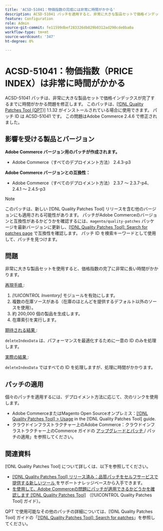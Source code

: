 ```yaml
---
title: 'ACSD-51041：物価指数の完成には非常に時間がかかる'
description: ACSD-51041 パッチを適用すると、非常に大きな製品セットで価格インデックスが完成するまでに時間がかかるAdobe Commerceの問題を修正できます。
feature: Configuration
role: Admin
source-git-commit: fe11599dbef283326db029b0312ad290cde0ba0a
workflow-type: tm+mt
source-wordcount: '347'
ht-degree: 0%

---
```


# ACSD-51041：物価指数（PRICE INDEX）は非常に時間がかかる

ACSD-51041 パッチは、非常に大きな製品セットで価格インデックスが完了するまでに時間がかかる問題を修正します。 このパッチは、[[!DNL Quality Patches Tool (QPT)]](https://experienceleague.adobe.com/en/docs/commerce-knowledge-base/kb/announcements/commerce-announcements/magento-quality-patches-released-new-tool-to-self-serve-quality-patches) 1.1.32 がインストールされている場合に使用できます。 パッチ ID は ACSD-51041 です。 この問題はAdobe Commerce 2.4.6 で修正されました。

## 影響を受ける製品とバージョン

**Adobe Commerce バージョン用のパッチが作成されます。**

* Adobe Commerce（すべてのデプロイメント方法） 2.4.3-p3

**Adobe Commerce バージョンとの互換性：**

* Adobe Commerce（すべてのデプロイメント方法） 2.3.7 ～ 2.3.7-p4、2.4.1 ～ 2.4.5-p3

>[!NOTE]
>
>このパッチは、新しい [!DNL Quality Patches Tool] リリースを含む他のバージョンにも適用される可能性があります。 パッチがAdobe Commerceのバージョンと互換性があるかどうかを確認するには、`magento/quality-patches` パッケージを最新バージョンに更新し、[[!DNL Quality Patches Tool]: Search for patches page](https://experienceleague.adobe.com/tools/commerce-quality-patches/index.html) で互換性を確認します。 パッチ ID を検索キーワードとして使用して、パッチを見つけます。

## 問題

非常に大きな製品セットを使用すると、価格指数の完了に非常に長い時間がかかります。

<u> 再現手順 </u>:

1. *[!UICONTROL Inventory]* モジュールを有効にします。
1. 複数の在庫ソースがある（在庫のほとんどを提供するデフォルト以外のソースを使用）。
1. 約 200,000 個の製品を生成します。
1. 在庫索引を実行します。

<u> 期待される結果 </u>:

`deleteIndexData` は、パフォーマンスを最適化するために一意の ID のみを処理します。

<u> 実際の結果 </u>:

`deleteIndexData` ではすべての ID を処理しますが、処理に時間がかかります。

## パッチの適用

個々のパッチを適用するには、デプロイメント方法に応じて、次のリンクを使用します。

* Adobe CommerceまたはMagento Open Sourceオンプレミス：[[!DNL Quality Patches Tool] > Usage](/help/tools/quality-patches-tool/usage.md) in the [!DNL Quality Patches Tool] guide.
* クラウドインフラストラクチャー上のAdobe Commerce：クラウドインフラストラクチャー上のCommerce ガイドの [ アップグレードとパッチ ](https://experienceleague.adobe.com/docs/commerce-cloud-service/user-guide/develop/upgrade/apply-patches.html)/ パッチの適用」を参照してください。

## 関連資料

[!DNL Quality Patches Tool] について詳しくは、以下を参照してください。

* [[!DNL Quality Patches Tool]  リリース済み：品質パッチをセルフサービスで提供する新しいツール ](https://experienceleague.adobe.com/en/docs/commerce-knowledge-base/kb/announcements/commerce-announcements/magento-quality-patches-released-new-tool-to-self-serve-quality-patches) をサポートナレッジベースから入手できます。
* [ を使用して、Adobe Commerceの問題にパッチが適用できるかどうかを確認します  [!DNL Quality Patches Tool]](/help/tools/quality-patches-tool/patches-available-in-qpt/check-patch-for-magento-issue-with-magento-quality-patches.md) （[!UICONTROL Quality Patches Tool] ガイド）。


QPT で使用可能なその他のパッチの詳細については、[!DNL Quality Patches Tool] ガイドの「[[!DNL Quality Patches Tool]: Search for patches](https://experienceleague.adobe.com/tools/commerce-quality-patches/index.html)」を参照してください。
